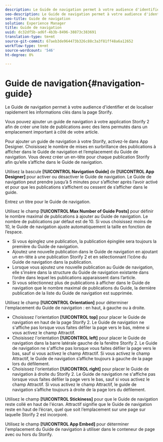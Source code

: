 ```yaml
---
description: Le Guide de navigation permet à votre audience d'identifier et de localiser rapidement les informations clés dans la page Storify.
seo-description: Le Guide de navigation permet à votre audience d'identifier et de localiser rapidement les informations clés dans la page Storify.
seo-title: Guide de navigation
solution: Experience Manager
title: Guide de navigation
uuid: dc32df5b-ad6f-4b3b-8496-38873c383691
translation-type: tm+mt
source-git-commit: 67aeb3de964473b326c88c3a3f81ff48a6a12652
workflow-type: tm+mt
source-wordcount: '546'
ht-degree: 0%

---
```



# Guide de navigation{#navigation-guide}

Le Guide de navigation permet à votre audience d&#39;identifier et de localiser rapidement les informations clés dans la page Storify.

Vous pouvez ajouter un guide de navigation à votre application Storify 2 afin de créer une liste de publications avec des liens permutés dans un emplacement important à côté de votre article.

Pour ajouter un guide de navigation à votre Storify, activez-le dans App Designer. Choisissez le nombre de mises en surbrillance des publications à afficher dans le Guide de navigation et l’emplacement du Guide de navigation. Vous devez créer un en-tête pour chaque publication Storify afin qu’elle s’affiche dans le Guide de navigation.

Utilisez la bascule **[!UICONTROL Navigation Guide]** de **[!UICONTROL App Designer]** pour activer ou désactiver le Guide de navigation. Le Guide de navigation peut prendre jusqu’à 5 minutes pour s’afficher après l’avoir activé et pour que les publications s’affichent ou cessent de s’afficher dans le guide.

Entrez un titre pour le Guide de navigation.

Utilisez le champ **[!UICONTROL Max Number of Guide Posts]** pour définir le nombre maximal de publications à ajouter au Guide de navigation. Le nombre de publications par défaut est de 10. Si vous choisissez moins de 10, le Guide de navigation ajuste automatiquement la taille en fonction de l’espace.

* Si vous épinglez une publication, la publication épinglée sera toujours la première du Guide de navigation.
* Ajoutez une nouvelle publication dans le Guide de navigation en ajoutant un en-tête à une publication Storify 2 et en sélectionnant l’icône du Guide de navigation dans la publication.
* Lorsque vous ajoutez une nouvelle publication au Guide de navigation, elle s’insère dans la structure du Guide de navigation existante dans l’ordre dans lequel les publications apparaissent dans l’article.
* Si vous sélectionnez plus de publications à afficher dans le Guide de navigation que le nombre maximal de publications du Guide, la dernière publication de la liste du Guide de navigation est supprimée.

Utilisez le champ **[!UICONTROL Orientation]** pour déterminer l&#39;emplacement du Guide de navigation : en haut, à gauche ou à droite.

* Choisissez l&#39;orientation **[!UICONTROL top]** pour placer le Guide de navigation en haut de la page Storify 2. Le Guide de navigation ne s&#39;affiche pas lorsque vous faites défiler la page vers le bas, même si vous activez le champ Attractif.
* Choisissez l&#39;orientation **[!UICONTROL left]** pour placer le Guide de navigation dans la barre latérale gauche de la fenêtre Storify 2. Le Guide de navigation ne s&#39;affiche pas lorsque vous faites défiler la page vers le bas, sauf si vous activez le champ Attractif. Si vous activez le champ Attractif, le Guide de navigation s’affiche toujours à gauche de la page lors du défilement.
* Choisissez l&#39;orientation **[!UICONTROL right]** pour placer le Guide de navigation à droite du Storify 2. Le Guide de navigation ne s&#39;affiche pas lorsque vous faites défiler la page vers le bas, sauf si vous activez le champ Attractif. Si vous activez le champ Attractif, le guide de navigation s’affiche toujours à droite de la page lors du défilement.

Utilisez le champ **[!UICONTROL Stickiness]** pour que le Guide de navigation reste collé en haut de l&#39;écran. Attractif signifie que le Guide de navigation reste en haut de l’écran, quel que soit l’emplacement sur une page sur laquelle Storify 2 est incorporé.

Utilisez le champ **[!UICONTROL App Embed]** pour déterminer l&#39;emplacement du Guide de navigation à utiliser dans le conteneur de page avec ou hors du Storify.
